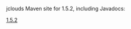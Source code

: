 jclouds Maven site for 1.5.2, including Javadocs:

[1.5.2](http://demobox.github.com/jclouds-maven-site-1.5.2/1.5.2/jclouds-multi/)